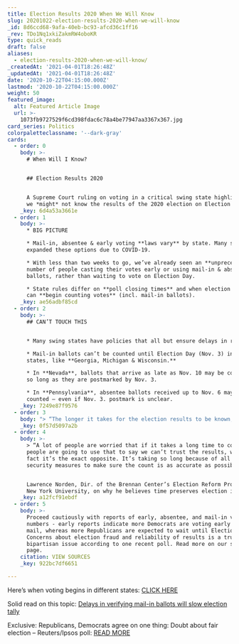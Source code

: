 ```yaml
---
title: Election Results 2020 When We Will Know
slug: 20201022-election-results-2020-when-we-will-know
_id: 8d6ccd68-9afa-40eb-bc93-afcd36c1ff16
_rev: TDo1Nq1xkiZakmRW4oboKR
type: quick_reads
draft: false
aliases:
  - election-results-2020-when-we-will-know/
_createdAt: '2021-04-01T18:26:48Z'
_updatedAt: '2021-04-01T18:26:48Z'
date: '2020-10-22T04:15:00.000Z'
lastmod: '2020-10-22T04:15:00.000Z'
weight: 50
featured_image:
  alt: Featured Article Image
  url: >-
    1073fb9727529f6cd398fdac6c78a4be77947aa3367x367.jpg
card_series: Politics
colorpaletteclassname: '--dark-gray'
cards:
  - order: 0
    body: >-
      # When Will I Know?


      ## Election Results 2020


      A Supreme Court ruling on voting in a critical swing state highlights why
      we *might* not know the results of the 2020 election on Election Day.
    _key: 6d4a53a3661e
  - order: 1
    body: >-
      * BIG PICTURE

      * Mail-in, absentee & early voting **laws vary** by state. Many states
      expanded these options due to COVID-19.

      * With less than two weeks to go, we’ve already seen an **unprecedented**
      number of people casting their votes early or using mail-in & absentee
      ballots, rather than waiting to vote on Election Day.

      * State rules differ on **poll closing times** and when election officials
      can **begin counting votes** (incl. mail-in ballots).
    _key: ae56adbf85cd
  - order: 2
    body: >-
      ## CAN’T TOUCH THIS


      * Many swing states have policies that all but ensure delays in results.

      * Mail-in ballots can’t be counted until Election Day (Nov. 3) in some
      states, like **Georgia, Michigan & Wisconsin.**

      * In **Nevada**, ballots that arrive as late as Nov. 10 may be counted –
      so long as they are postmarked by Nov. 3.

      * In **Pennsylvania**, absentee ballots received up to Nov. 6 may be
      counted – even if Nov. 3. postmark is unclear.
    _key: 7249e87f9576
  - order: 3
    body: "> “The longer it takes for the election results to be known, the greater the risk that they’re going to be questioned and second-guessed, and that we’re going to be that national news story that we really don’t want to be.”\n\nLisa Schaefer, Executive Dir. at County Commissioners Assoc. of Pennsylvania, ahead of this week's U.S. Supreme Court's 4-4 ruling rejecting GOP efforts\_to require absentee ballots be received by Election Day in order to be counted."
    _key: 0f57d5097a2b
  - order: 4
    body: >-
      > “A lot of people are worried that if it takes a long time to count,
      people are going to use that to say we can’t trust the results, when in
      fact it’s the exact opposite. It’s taking so long because of all these
      security measures to make sure the count is as accurate as possible.”


      Lawrence Norden, Dir. of the Brennan Center’s Election Reform Program at
      New York University, on why he believes time preserves election integrity.
    _key: a12fcf91ebdf
  - order: 5
    body: >-
      Proceed cautiously with reports of early, absentee, and mail-in voting
      numbers - early reports indicate more Democrats are voting early or by
      mail, whereas more Republicans are expected to wait until Election Day.
      Concerns about election fraud and reliability of results is a truly
      bipartisan issue according to one recent poll. Read more on our source
      page.
    citation: VIEW SOURCES
    _key: 922bc7df6651

---
```

Here’s when voting begins in different states: [CLICK HERE](https://www.ncsl.org/research/elections-and-campaigns/vopp-table-16-when-absentee-mail-ballot-processing-and-counting-can-begin.aspx)

Solid read on this topic: [Delays in verifying mail-in ballots will slow election tally](https://apnews.com/article/virus-outbreak-election-2020-donald-trump-elections-voting-2020-b382942a72809ab70a32d7dc1a93ee40)

Exclusive: Republicans, Democrats agree on one thing: Doubt about fair election – Reuters/Ipsos poll: [READ MORE](https://www.reuters.com/article/us-usa-election-poll-exclusive/exclusive-republicans-democrats-agree-on-one-thing-doubt-about-fair-election-reuters-ipsos-poll-idUSKCN24W26S)